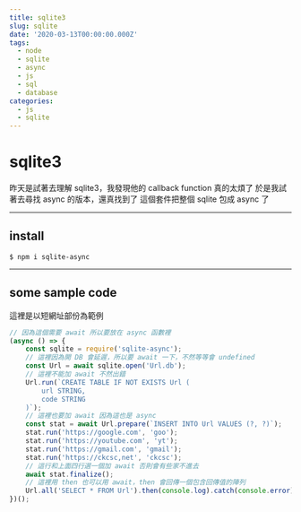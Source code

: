 ```yaml
---
title: sqlite3
slug: sqlite
date: '2020-03-13T00:00:00.000Z'
tags:
  - node
  - sqlite
  - async
  - js
  - sql
  - database
categories:
  - js
  - sqlite
---
```


# sqlite3

昨天是試著去理解 sqlite3，我發現他的 callback function 真的太煩了
於是我試著去尋找 async 的版本，還真找到了
這個套件把整個 sqlite 包成 async 了

---

## install

```
$ npm i sqlite-async
```

---

## some sample code

這裡是以短網址部份為範例

```js
// 因為這個需要 await 所以要放在 async 函數裡
(async () => {
	const sqlite = require('sqlite-async');
	// 這裡因為開 DB 會延遲，所以要 await 一下，不然等等會 undefined
	const Url = await sqlite.open('Url.db');
	// 這裡不能加 await 不然出錯
	Url.run(`CREATE TABLE IF NOT EXISTS Url (
        url STRING,
        code STRING
    )`);
	// 這裡也要加 await 因為這也是 async
	const stat = await Url.prepare(`INSERT INTO Url VALUES (?, ?)`);
	stat.run('https://google.com', 'goo');
	stat.run('https://youtube.com', 'yt');
	stat.run('https://gmail.com', 'gmail');
	stat.run('https://ckcsc,net', 'ckcsc');
	// 這行和上面四行選一個加 await 否則會有些家不進去
	await stat.finalize();
	// 這裡用 then 也可以用 await，then 會回傳一個包含回傳值的陣列
	Url.all('SELECT * FROM Url').then(console.log).catch(console.error);
})();
```
